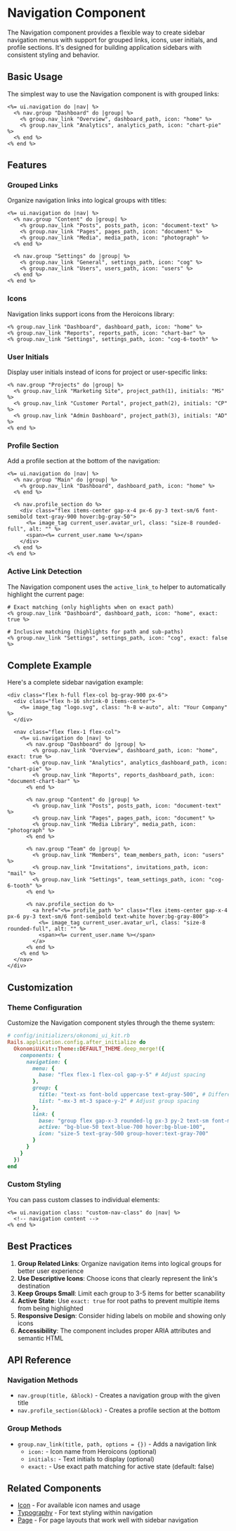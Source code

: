 # Navigation Component

The Navigation component provides a flexible way to create sidebar navigation menus with support for grouped links, icons, user initials, and profile sections. It's designed for building application sidebars with consistent styling and behavior.

## Basic Usage

The simplest way to use the Navigation component is with grouped links:

```erb
<%= ui.navigation do |nav| %>
  <% nav.group "Dashboard" do |group| %>
    <% group.nav_link "Overview", dashboard_path, icon: "home" %>
    <% group.nav_link "Analytics", analytics_path, icon: "chart-pie" %>
  <% end %>
<% end %>
```

## Features

### Grouped Links

Organize navigation links into logical groups with titles:

```erb
<%= ui.navigation do |nav| %>
  <% nav.group "Content" do |group| %>
    <% group.nav_link "Posts", posts_path, icon: "document-text" %>
    <% group.nav_link "Pages", pages_path, icon: "document" %>
    <% group.nav_link "Media", media_path, icon: "photograph" %>
  <% end %>
  
  <% nav.group "Settings" do |group| %>
    <% group.nav_link "General", settings_path, icon: "cog" %>
    <% group.nav_link "Users", users_path, icon: "users" %>
  <% end %>
<% end %>
```

### Icons

Navigation links support icons from the Heroicons library:

```erb
<% group.nav_link "Dashboard", dashboard_path, icon: "home" %>
<% group.nav_link "Reports", reports_path, icon: "chart-bar" %>
<% group.nav_link "Settings", settings_path, icon: "cog-6-tooth" %>
```

### User Initials

Display user initials instead of icons for project or user-specific links:

```erb
<% nav.group "Projects" do |group| %>
  <% group.nav_link "Marketing Site", project_path(1), initials: "MS" %>
  <% group.nav_link "Customer Portal", project_path(2), initials: "CP" %>
  <% group.nav_link "Admin Dashboard", project_path(3), initials: "AD" %>
<% end %>
```

### Profile Section

Add a profile section at the bottom of the navigation:

```erb
<%= ui.navigation do |nav| %>
  <% nav.group "Main" do |group| %>
    <% group.nav_link "Dashboard", dashboard_path, icon: "home" %>
  <% end %>
  
  <% nav.profile_section do %>
    <div class="flex items-center gap-x-4 px-6 py-3 text-sm/6 font-semibold text-gray-900 hover:bg-gray-50">
      <%= image_tag current_user.avatar_url, class: "size-8 rounded-full", alt: "" %>
      <span><%= current_user.name %></span>
    </div>
  <% end %>
<% end %>
```

### Active Link Detection

The Navigation component uses the `active_link_to` helper to automatically highlight the current page:

```erb
# Exact matching (only highlights when on exact path)
<% group.nav_link "Dashboard", dashboard_path, icon: "home", exact: true %>

# Inclusive matching (highlights for path and sub-paths)
<% group.nav_link "Settings", settings_path, icon: "cog", exact: false %>
```

## Complete Example

Here's a complete sidebar navigation example:

```erb
<div class="flex h-full flex-col bg-gray-900 px-6">
  <div class="flex h-16 shrink-0 items-center">
    <%= image_tag "logo.svg", class: "h-8 w-auto", alt: "Your Company" %>
  </div>
  
  <nav class="flex flex-1 flex-col">
    <%= ui.navigation do |nav| %>
      <% nav.group "Dashboard" do |group| %>
        <% group.nav_link "Overview", dashboard_path, icon: "home", exact: true %>
        <% group.nav_link "Analytics", analytics_dashboard_path, icon: "chart-pie" %>
        <% group.nav_link "Reports", reports_dashboard_path, icon: "document-chart-bar" %>
      <% end %>
      
      <% nav.group "Content" do |group| %>
        <% group.nav_link "Posts", posts_path, icon: "document-text" %>
        <% group.nav_link "Pages", pages_path, icon: "document" %>
        <% group.nav_link "Media Library", media_path, icon: "photograph" %>
      <% end %>
      
      <% nav.group "Team" do |group| %>
        <% group.nav_link "Members", team_members_path, icon: "users" %>
        <% group.nav_link "Invitations", invitations_path, icon: "mail" %>
        <% group.nav_link "Settings", team_settings_path, icon: "cog-6-tooth" %>
      <% end %>
      
      <% nav.profile_section do %>
        <a href="<%= profile_path %>" class="flex items-center gap-x-4 px-6 py-3 text-sm/6 font-semibold text-white hover:bg-gray-800">
          <%= image_tag current_user.avatar_url, class: "size-8 rounded-full", alt: "" %>
          <span><%= current_user.name %></span>
        </a>
      <% end %>
    <% end %>
  </nav>
</div>
```

## Customization

### Theme Configuration

Customize the Navigation component styles through the theme system:

```ruby
# config/initializers/okonomi_ui_kit.rb
Rails.application.config.after_initialize do
  OkonomiUiKit::Theme::DEFAULT_THEME.deep_merge!({
    components: {
      navigation: {
        menu: {
          base: "flex flex-1 flex-col gap-y-5" # Adjust spacing
        },
        group: {
          title: "text-xs font-bold uppercase text-gray-500", # Different title style
          list: "-mx-3 mt-3 space-y-2" # Adjust group spacing
        },
        link: {
          base: "group flex gap-x-3 rounded-lg px-3 py-2 text-sm font-medium hover:bg-gray-100",
          active: "bg-blue-50 text-blue-700 hover:bg-blue-100",
          icon: "size-5 text-gray-500 group-hover:text-gray-700"
        }
      }
    }
  })
end
```

### Custom Styling

You can pass custom classes to individual elements:

```erb
<%= ui.navigation class: "custom-nav-class" do |nav| %>
  <!-- navigation content -->
<% end %>
```

## Best Practices

1. **Group Related Links**: Organize navigation items into logical groups for better user experience
2. **Use Descriptive Icons**: Choose icons that clearly represent the link's destination
3. **Keep Groups Small**: Limit each group to 3-5 items for better scanability
4. **Active State**: Use `exact: true` for root paths to prevent multiple items from being highlighted
5. **Responsive Design**: Consider hiding labels on mobile and showing only icons
6. **Accessibility**: The component includes proper ARIA attributes and semantic HTML

## API Reference

### Navigation Methods

- `nav.group(title, &block)` - Creates a navigation group with the given title
- `nav.profile_section(&block)` - Creates a profile section at the bottom

### Group Methods

- `group.nav_link(title, path, options = {})` - Adds a navigation link
  - `icon:` - Icon name from Heroicons (optional)
  - `initials:` - Text initials to display (optional)
  - `exact:` - Use exact path matching for active state (default: false)

## Related Components

- [Icon](./icon.md) - For available icon names and usage
- [Typography](./typography.md) - For text styling within navigation
- [Page](./page.md) - For page layouts that work well with sidebar navigation